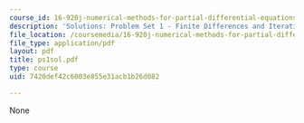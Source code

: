 ```yaml
---
course_id: 16-920j-numerical-methods-for-partial-differential-equations-sma-5212-spring-2003
description: 'Solutions: Problem Set 1 - Finite Differences and Iterative Methods'
file_location: /coursemedia/16-920j-numerical-methods-for-partial-differential-equations-sma-5212-spring-2003/7420def42c6003e855e31acb1b26d082_ps1sol.pdf
file_type: application/pdf
layout: pdf
title: ps1sol.pdf
type: course
uid: 7420def42c6003e855e31acb1b26d082

---
```

None